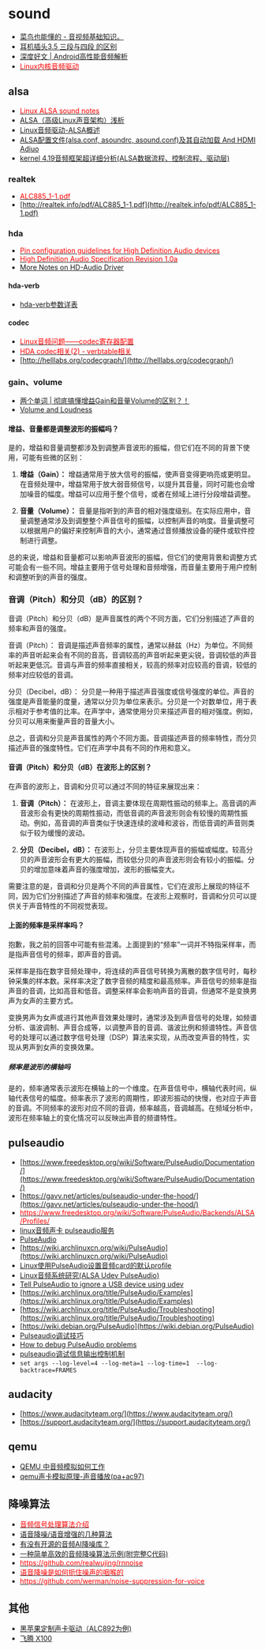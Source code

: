 # sound

- [菜鸟也能懂的 - 音视频基础知识。](https://mp.weixin.qq.com/s/HzJyf9QLZYjRsacf_veK4g)
- [耳机插头3.5 三段与四段 的区别](https://www.jianshu.com/p/9355acdfafb2)
- [深度好文 | Android高性能音频解析](https://mp.weixin.qq.com/s/yQQ5q8vvi7ltVxVQrfcl0Q)
- [<font color=Red>Linux内核音频驱动</font>](https://mp.weixin.qq.com/s/dF8m0jna-HE9LjCQ8d6H1g)

## alsa

- [<font color=Red>Linux ALSA sound notes</font>](http://www.sabi.co.uk/Notes/linuxSoundALSA.html)
- [ALSA（高级Linux声音架构）浅析](https://mp.weixin.qq.com/s/1TJQc3Ktdw_Qz576iLjB1Q)
- [Linux音频驱动-ALSA概述](https://blog.csdn.net/longwang155069/article/details/53260731)
- [ALSA配置文件(alsa.conf, asoundrc, asound.conf)及其自动加载 And HDMI Adiuo](https://blog.csdn.net/lile777/article/details/62428473)
- [kernel 4.19音频框架超详细分析(ALSA数据流程、控制流程、驱动层)](https://blog.csdn.net/l316194152/article/details/116854430)

### realtek

- [<font color=Red>ALC885_1-1.pdf</font>](https://github.com/realwujing/realwujing.github.io/blob/main/linux/kernel/sound/ALC885_1-1.pdf)
- [http://realtek.info/pdf/ALC885_1-1.pdf](http://realtek.info/pdf/ALC885_1-1.pdf)

### hda

- [<font color=Red>Pin configuration guidelines for High Definition Audio devices</font>](https://learn.microsoft.com/en-us/previous-versions/windows/hardware/design/dn613979(v=vs.85)?redirectedfrom=MSDN)
- [<font color=Red>High Definition Audio Specification Revision 1.0a</font>](https://www.intel.com/content/dam/www/public/us/en/documents/product-specifications/high-definition-audio-specification.pdf)
- [More Notes on HD-Audio Driver](https://www.kernel.org/doc/html/latest/sound/hd-audio/notes.html)

#### hda-verb

- [hda-verb参数详表](https://www.jianshu.com/p/d4e92693b17e)

#### codec

- [<font color=Red>Linux音频问题——codec寄存器配置</font>](https://blog.csdn.net/tombaby_come/article/details/129521118)
- [<font color=Red>HDA codec相关(2) - verbtable相关</font>](https://blog.csdn.net/qq_21186033/article/details/117667075)
- [http://helllabs.org/codecgraph/](http://helllabs.org/codecgraph/)

### gain、volume

- [两个单词 | 彻底搞懂增益Gain和音量Volume的区别？！](https://www.bilibili.com/read/cv3616606)
- [Volume and Loudness](https://webaudioapi.com/book/Web_Audio_API_Boris_Smus_html/ch03.html)

#### 增益、音量都是调整波形的振幅吗？

是的，增益和音量调整都涉及到调整声音波形的振幅，但它们在不同的背景下使用，可能有些微的区别：

1. **增益（Gain）：** 增益通常用于放大信号的振幅，使声音变得更响亮或更明显。在音频处理中，增益常用于放大弱音频信号，以提升其音量，同时可能也会增加噪音的幅度。增益可以应用于整个信号，或者在频域上进行分段增益调整。

2. **音量（Volume）：** 音量是指听到的声音的相对强度级别。在实际应用中，音量调整通常涉及到调整整个声音信号的振幅，以控制声音的响度。音量调整可以根据用户的偏好来控制声音的大小，通常通过音频播放设备的硬件或软件控制进行调整。

总的来说，增益和音量都可以影响声音波形的振幅，但它们的使用背景和调整方式可能会有一些不同。增益主要用于信号处理和音频增强，而音量主要用于用户控制和调整听到的声音的强度。

### 音调（Pitch）和分贝（dB）的区别？

音调（Pitch）和分贝（dB）是声音属性的两个不同方面，它们分别描述了声音的频率和声音的强度。

音调（Pitch）： 音调是描述声音频率的属性，通常以赫兹（Hz）为单位。不同频率的声音听起来会有不同的音高，音调较高的声音听起来更尖锐，音调较低的声音听起来更低沉。音调与声音的频率直接相关，较高的频率对应较高的音调，较低的频率对应较低的音调。

分贝（Decibel，dB）： 分贝是一种用于描述声音强度或信号强度的单位。声音的强度是声音能量的度量，通常以分贝为单位来表示。分贝是一个对数单位，用于表示相对于参考值的比率。在声学中，通常使用分贝来描述声音的相对强度。例如，分贝可以用来衡量声音的音量大小。

总之，音调和分贝是声音属性的两个不同方面。音调描述声音的频率特性，而分贝描述声音的强度特性。它们在声学中具有不同的作用和意义。

#### 音调（Pitch）和分贝（dB）在波形上的区别？

在声音的波形上，音调和分贝可以通过不同的特征来展现出来：

1. **音调（Pitch）：** 在波形上，音调主要体现在周期性振动的频率上。高音调的声音波形会有更快的周期性振动，而低音调的声音波形则会有较慢的周期性振动。例如，高音调的声音类似于快速连续的波峰和波谷，而低音调的声音则类似于较为缓慢的波动。

2. **分贝（Decibel，dB）：** 在波形上，分贝主要体现声音的振幅或幅度。较高分贝的声音波形会有更大的振幅，而较低分贝的声音波形则会有较小的振幅。分贝的增加意味着声音的强度增加，波形的振幅变大。

需要注意的是，音调和分贝是两个不同的声音属性，它们在波形上展现的特征不同，因为它们分别描述了声音的频率和强度。在波形上观察时，音调和分贝可以提供关于声音特性的不同视觉表现。

#### 上面的频率是采样率吗？

抱歉，我之前的回答中可能有些混淆。上面提到的“频率”一词并不特指采样率，而是指声音信号的频率，即声音的音调。

采样率是指在数字音频处理中，将连续的声音信号转换为离散的数字信号时，每秒钟采集的样本数。采样率决定了数字音频的精度和最高频率。声音信号的频率是指声音的音调，比如高音和低音。调整采样率会影响声音的音调，但通常不是变换男声为女声的主要方式。

变换男声为女声或进行其他声音效果处理时，通常涉及到声音信号的处理，如频谱分析、谐波调制、声音合成等，以调整声音的音调、谐波比例和频谱特性。声音信号的处理可以通过数字信号处理（DSP）算法来实现，从而改变声音的特性，实现从男声到女声的变换效果。

##### 频率是波形的横轴吗

是的，频率通常表示波形在横轴上的一个维度。在声音信号中，横轴代表时间，纵轴代表信号的幅度。频率表示了波形的周期性，即波形振动的快慢，也对应于声音的音调。不同频率的波形对应不同的音调，频率越高，音调越高。在频域分析中，波形在频率轴上的变化情况可以反映出声音的频谱特性。

## pulseaudio

- [https://www.freedesktop.org/wiki/Software/PulseAudio/Documentation/](https://www.freedesktop.org/wiki/Software/PulseAudio/Documentation/)
- [https://gavv.net/articles/pulseaudio-under-the-hood/](https://gavv.net/articles/pulseaudio-under-the-hood/)
- [<font color=Red>https://www.freedesktop.org/wiki/Software/PulseAudio/Backends/ALSA/Profiles/</font>](https://www.freedesktop.org/wiki/Software/PulseAudio/Backends/ALSA/Profiles/)
- [linux音频声卡 pulseaudio服务](https://blog.csdn.net/qq_42138566/article/details/108626378)
- [PulseAudio](https://magodo.github.io/PulseAudio/)
- [https://wiki.archlinuxcn.org/wiki/PulseAudio](https://wiki.archlinuxcn.org/wiki/PulseAudio)
- [Linux使用PulseAudio设置音频card的默认profile](https://blog.csdn.net/qq_35156410/article/details/107401642)
- [Linux音频系统研究(ALSA Udev PulseAudio)](https://blog.mxslly.com/archives/174.html)
- [Tell PulseAudio to ignore a USB device using udev](https://jamielinux.com/blog/tell-pulseaudio-to-ignore-a-usb-device-using-udev/)
- [https://wiki.archlinux.org/title/PulseAudio/Examples](https://wiki.archlinux.org/title/PulseAudio/Examples)
- [https://wiki.archlinux.org/title/PulseAudio/Troubleshooting](https://wiki.archlinux.org/title/PulseAudio/Troubleshooting)
- [https://wiki.debian.org/PulseAudio](https://wiki.debian.org/PulseAudio)
- [Pulseaudio调试技巧](https://www.codenong.com/cs105336370/)
- [How to debug PulseAudio problems](https://fedoraproject.org/wiki/How_to_debug_PulseAudio_problems)
- [pulseaudio调试信息输出控制机制](https://blog.csdn.net/cgipro/article/details/6089349)
- `set args --log-level=4 --log-meta=1 --log-time=1  --log-backtrace=FRAMES`

## audacity

- [https://www.audacityteam.org/](https://www.audacityteam.org/)
- [https://support.audacityteam.org/](https://support.audacityteam.org/)

## qemu

- [QEMU 中音频模拟如何工作](https://blog.csdn.net/tq08g2z/article/details/78908757)
- [qemu声卡模拟原理-声音播放(pa+ac97)](https://blog.csdn.net/qq_16054639/article/details/116745416)

## 降噪算法

- [<font color=Red>音频信号处理算法介绍</font>](https://zhuanlan.zhihu.com/p/430811547)
- [语音降噪/语音增强的几种算法](https://blog.csdn.net/kaixinshier/article/details/72477679)
- [有没有开源的音频AI降噪库？](https://www.zhihu.com/question/602700859)
- [一种简单高效的音频降噪算法示例(附完整C代码)](https://www.cnblogs.com/cpuimage/p/10800768.html)
- [<font color=Red>https://github.com/realwujing/rnnoise</font>](https://github.com/realwujing/rnnoise)
- [<font color=Red>语音降噪是如何扼住噪声的咽喉的</font>](https://www.toutiao.com/article/7189091215299019320)
- [<font color=Red>https://github.com/werman/noise-suppression-for-voice</font>](https://github.com/werman/noise-suppression-for-voice)

## 其他

- [黑苹果定制声卡驱动（ALC892为例)](https://www.jianshu.com/p/29a74f0664f1)
- [飞腾 X100](https://www.phytium.com.cn/homepage/download/)
